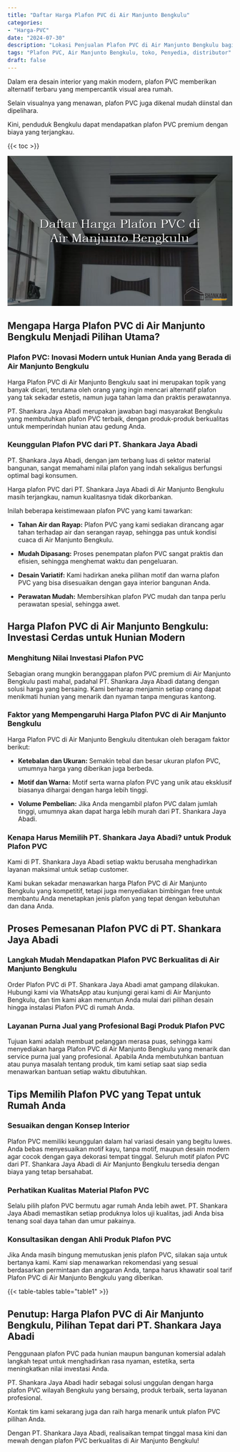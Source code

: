 ```yaml
---
title: "Daftar Harga Plafon PVC di Air Manjunto Bengkulu"
categories: 
- "Harga-PVC"
date: "2024-07-30"
description: "Lokasi Penjualan Plafon PVC di Air Manjunto Bengkulu bagi tempat tinggal, kantor, dan ritel. Panel berkualitas, beragam motif, pilihan warna menarik, dengan servis instalasi ditangani oleh tenaga ahli ahli dan kepastian resmi!|Layanan penjualan Plafon PVC di Air Manjunto Bengkulu bagi keperluan hunian, office, maupun ritel, beserta material unggulan dan instalasi oleh tim berpengalaman serta jaminan resmi.|Solusi Plafon PVC di Air Manjunto Bengkulu yang terbukti untuk rumah, kantor, dan gerai, dengan produk terbaik dan pemasangan ditangani oleh tenaga ahli ahli serta garansi resmi.|Distribusi Plafon PVC di Air Manjunto Bengkulu bagi rumah, office, dan ritel, dengan material unggulan dan penempatan ditangani oleh tim berpengalaman, dilengkapi dengan jaminan resmi.}"
tags: "Plafon PVC, Air Manjunto Bengkulu, toko, Penyedia, distributor"
draft: false
---
```


Dalam era desain interior yang makin modern, plafon PVC memberikan alternatif terbaru yang mempercantik visual area rumah.

Selain visualnya yang menawan, plafon PVC juga dikenal mudah diinstal dan dipelihara.

Kini, penduduk Bengkulu dapat mendapatkan plafon PVC premium dengan biaya yang terjangkau.

{{< toc >}}

![Daftar Harga Plafon PVC di Air Manjunto Bengkulu](/images/Harga-PVC/Daftar-Harga-Plafon-PVC-di-Air-Manjunto-Bengkulu.png)


## Mengapa Harga Plafon PVC di Air Manjunto Bengkulu Menjadi Pilihan Utama?

### Plafon PVC: Inovasi Modern untuk Hunian Anda yang Berada di Air Manjunto Bengkulu

Harga Plafon PVC di Air Manjunto Bengkulu saat ini merupakan topik yang banyak dicari, terutama oleh orang yang ingin mencari alternatif plafon yang tak sekadar estetis, namun juga tahan lama dan praktis perawatannya.

PT. Shankara Jaya Abadi merupakan jawaban bagi masyarakat Bengkulu yang membutuhkan plafon PVC terbaik, dengan produk-produk berkualitas untuk memperindah hunian atau gedung Anda.

### Keunggulan Plafon PVC dari PT. Shankara Jaya Abadi

PT. Shankara Jaya Abadi, dengan jam terbang luas di sektor material bangunan, sangat memahami nilai plafon yang indah sekaligus berfungsi optimal bagi konsumen.

Harga plafon PVC dari PT. Shankara Jaya Abadi di Air Manjunto Bengkulu masih terjangkau, namun kualitasnya tidak dikorbankan.

Inilah beberapa keistimewaan plafon PVC yang kami tawarkan:

- **Tahan Air dan Rayap:** Plafon PVC yang kami sediakan dirancang agar tahan terhadap air dan serangan rayap, sehingga pas untuk kondisi cuaca di Air Manjunto Bengkulu.

- **Mudah Dipasang:** Proses penempatan plafon PVC sangat praktis dan efisien, sehingga menghemat waktu dan pengeluaran.

- **Desain Variatif:** Kami hadirkan aneka pilihan motif dan warna plafon PVC yang bisa disesuaikan dengan gaya interior bangunan Anda.

- **Perawatan Mudah:** Membersihkan plafon PVC mudah dan tanpa perlu perawatan spesial, sehingga awet.

## Harga Plafon PVC di Air Manjunto Bengkulu: Investasi Cerdas untuk Hunian Modern

### Menghitung Nilai Investasi Plafon PVC

Sebagian orang mungkin beranggapan plafon PVC premium di Air Manjunto Bengkulu pasti mahal, padahal PT. Shankara Jaya Abadi datang dengan solusi harga yang bersaing. Kami berharap menjamin setiap orang dapat menikmati hunian yang menarik dan nyaman tanpa menguras kantong.

### Faktor yang Mempengaruhi Harga Plafon PVC di Air Manjunto Bengkulu

Harga Plafon PVC di Air Manjunto Bengkulu ditentukan oleh beragam faktor berikut:

- **Ketebalan dan Ukuran:** Semakin tebal dan besar ukuran plafon PVC, umumnya harga yang diberikan juga berbeda.

- **Motif dan Warna:** Motif serta warna plafon PVC yang unik atau eksklusif biasanya dihargai dengan harga lebih tinggi.

- **Volume Pembelian:** Jika Anda mengambil plafon PVC dalam jumlah tinggi, umumnya akan dapat harga lebih murah dari PT. Shankara Jaya Abadi.

### Kenapa Harus Memilih PT. Shankara Jaya Abadi? untuk Produk Plafon PVC

Kami di PT. Shankara Jaya Abadi setiap waktu berusaha menghadirkan layanan maksimal untuk setiap customer.

Kami bukan sekadar menawarkan harga Plafon PVC di Air Manjunto Bengkulu yang kompetitif, tetapi juga menyediakan bimbingan free untuk membantu Anda menetapkan jenis plafon yang tepat dengan kebutuhan dan dana Anda.

## Proses Pemesanan Plafon PVC di PT. Shankara Jaya Abadi

### Langkah Mudah Mendapatkan Plafon PVC Berkualitas di Air Manjunto Bengkulu

Order Plafon PVC di PT. Shankara Jaya Abadi amat gampang dilakukan. Hubungi kami via WhatsApp atau kunjungi gerai kami di Air Manjunto Bengkulu, dan tim kami akan menuntun Anda mulai dari pilihan desain hingga instalasi Plafon PVC di rumah Anda.

### Layanan Purna Jual yang Profesional Bagi Produk Plafon PVC

Tujuan kami adalah membuat pelanggan merasa puas, sehingga kami menyediakan harga Plafon PVC di Air Manjunto Bengkulu yang menarik dan service purna jual yang profesional. Apabila Anda membutuhkan bantuan atau punya masalah tentang produk, tim kami setiap saat siap sedia menawarkan bantuan setiap waktu dibutuhkan.

## Tips Memilih Plafon PVC yang Tepat untuk Rumah Anda

### Sesuaikan dengan Konsep Interior

Plafon PVC memiliki keunggulan dalam hal variasi desain yang begitu luwes. Anda bebas menyesuaikan motif kayu, tanpa motif, maupun desain modern agar cocok dengan gaya dekorasi tempat tinggal. Seluruh motif plafon PVC dari PT. Shankara Jaya Abadi di Air Manjunto Bengkulu tersedia dengan biaya yang tetap bersahabat.

### Perhatikan Kualitas Material Plafon PVC

Selalu pilih plafon PVC bermutu agar rumah Anda lebih awet. PT. Shankara Jaya Abadi memastikan setiap produknya lolos uji kualitas, jadi Anda bisa tenang soal daya tahan dan umur pakainya.

### Konsultasikan dengan Ahli Produk Plafon PVC

Jika Anda masih bingung memutuskan jenis plafon PVC, silakan saja untuk bertanya kami. Kami siap menawarkan rekomendasi yang sesuai berdasarkan permintaan dan anggaran Anda, tanpa harus khawatir soal tarif Plafon PVC di Air Manjunto Bengkulu yang diberikan.

{{< table-tables table="table1" >}}

## Penutup: Harga Plafon PVC di Air Manjunto Bengkulu, Pilihan Tepat dari PT. Shankara Jaya Abadi

Penggunaan plafon PVC pada hunian maupun bangunan komersial adalah langkah tepat untuk menghadirkan rasa nyaman, estetika, serta meningkatkan nilai investasi Anda.

PT. Shankara Jaya Abadi hadir sebagai solusi unggulan dengan harga plafon PVC wilayah Bengkulu yang bersaing, produk terbaik, serta layanan profesional.

Kontak tim kami sekarang juga dan raih harga menarik untuk plafon PVC pilihan Anda.

Dengan PT. Shankara Jaya Abadi, realisaikan tempat tinggal masa kini dan mewah dengan plafon PVC berkualitas di Air Manjunto Bengkulu!